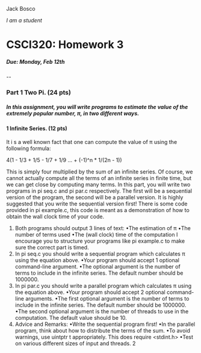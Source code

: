 Jack Bosco

*I am a student*



# CSCI320: Homework 3

##### Due: Monday, Feb 12th

--

### Part 1 Two Pi. (24 pts)

##### In this assignment, you will write programs to estimate the value of the extremely popular number, π, in two different ways.
#### 1 Infinite Series. (12 pts)
It i s a well known fact that one can compute the value of π using the following formula:

4(1 - 1/3 + 1/5 - 1/7 + 1/9 ... + (-1)^n * 1/(2n - 1))

This is simply four multiplied by the sum of an infinite series. Of course, we cannot actually compute
all the terms of an infinite series in finite time, but we can get close by computing many terms.
In this part, you will write two programs in pi seq.c and pi par.c respectively. The first will be a
sequential version of the program, the second will be a parallel version. It is highly suggested that you
write the sequential version first!
There is some code provided in pi example.c, this code is meant as a demonstration of how to
obtain the wall clock time of your code.
1. Both programs should output 3 lines of text:
•The estimation of π
•The number of terms used
•The (wall clock) time of the computation
I encourage you to structure your programs like pi example.c to make sure the correct part is
timed.
2. In pi seq.c you should write a sequential program which calculates π using the equation above.
•Your program should accept 1 optional command-line argument.
•The optional argument is the number of terms to include in the infinite series. The default
number should be 1000000.
3. In pi par.c you should write a parallel program which calculates π using the equation above.
•Your program should accept 2 optional command-line arguments.
•The first optional argument is the number of terms to include in the infinite series. The
default number should be 1000000.
•The second optional argument is the number of threads to use in the computation. The
default value should be 10.
4. Advice and Remarks:
•Write the sequential program first!
•In the parallel program, think about how to distribute the terms of the sum.
•To avoid warnings, use uintptr t appropriately. This does require <stdint.h>
•Test on various different sizes of input and threads.
2

